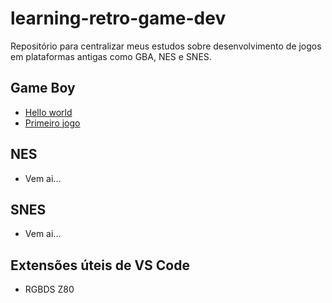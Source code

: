 # learning-retro-game-dev

Repositório para centralizar meus estudos sobre desenvolvimento de jogos
em plataformas antigas como GBA, NES e SNES.

## Game Boy

- [Hello world](./GameBoy/hello-world)
- [Primeiro jogo](./GameBoy/unbricked/)

## NES

- Vem ai...

## SNES

- Vem ai...

## Extensões úteis de VS Code

- RGBDS Z80
